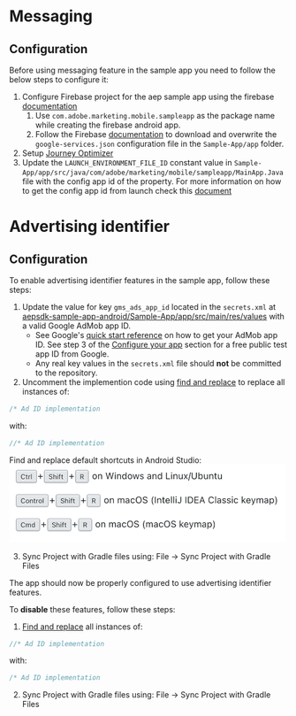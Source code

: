 # Messaging

## Configuration
Before using messaging feature in the sample app you need to follow the below steps to configure it:

1. Configure Firebase project for the aep sample app using the firebase [documentation](https://firebase.google.com/docs/cloud-messaging/android/client)
    1. Use `com.adobe.marketing.mobile.sampleapp` as the package name while creating the firebase android app. 
    1. Follow the Firebase [documentation](https://firebase.google.com/docs/cloud-messaging/android/client#add_a_firebase_configuration_file) to download and overwrite the `google-services.json` configuration file in the `Sample-App/app` folder.
1. Setup [Journey Optimizer](https://aep-sdks.gitbook.io/docs/beta/adobe-journey-optimizer)
1. Update the `LAUNCH_ENVIRONMENT_FILE_ID` constant value in `Sample-App/app/src/java/com/adobe/marketing/mobile/sampleapp/MainApp.Java` file with the config app id of the property. 
For more information on how to get the config app id from launch check this [document](https://experienceleague.adobe.com/docs/launch/using/publish/environments/environments.html?lang=en#mobile-configuration) 


# Advertising identifier

## Configuration
To enable advertising identifier features in the sample app, follow these steps:
1. Update the value for key `gms_ads_app_id` located in the `secrets.xml` at [aepsdk-sample-app-android/Sample-App/app/src/main/res/values](../Sample-App/app/src/main/res/values/secrets.xml) with a valid Google AdMob app ID.
    - See Google's [quick start reference](https://developers.google.com/admob/android/quick-start) on how to get your AdMob app ID. See step 3 of the [Configure your app](https://developers.google.com/admob/android/quick-start#import_the_mobile_ads_sdk) section for a free public test app ID from Google.
    - Any real key values in the `secrets.xml` file should **not** be committed to the repository.
2. Uncomment the implemention code using [find and replace](https://www.jetbrains.com/help/idea/finding-and-replacing-text-in-project.html#replace_search_string_in_project) to replace all instances of:
```java
/* Ad ID implementation
```
with:
```java
//* Ad ID implementation
```
Find and replace default shortcuts in Android Studio:  
[<img src="./assets/find-and-replace-shortcuts.png" alt="Default shortcuts for find and replace" width="500"/>](./assets/find-and-replace-shortcuts.png)

3. Sync Project with Gradle files using: File -> Sync Project with Gradle Files

The app should now be properly configured to use advertising identifier features.

To **disable** these features, follow these steps:
1. [Find and replace](https://www.jetbrains.com/help/idea/finding-and-replacing-text-in-project.html#replace_search_string_in_project) all instances of:
```java
//* Ad ID implementation
```
with:
```java
/* Ad ID implementation
```
2. Sync Project with Gradle files using: File -> Sync Project with Gradle Files